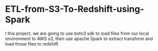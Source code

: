# ETL-from-S3-To-Redshift-using-Spark
I this project, we are going to use boto3 sdk to load files from our local environment to AWS s3, then use apache Spark to extract transform and load those files to redshift
